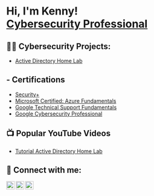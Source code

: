 <h1>Hi, I'm Kenny! <br/> <a href="https://www.linkedin.com/in/kxh/">Cybersecurity Professional</a>

<h2>👨‍💻 Cybersecurity Projects:</h2>

  - [Active Directory Home Lab](https://github.com/eggietama/ActiveDirectoryLab)

<h2> - Certifications</h2>

- [Security+](https://www.credly.com/badges/29276627-8ec4-42f0-9db7-4e4e3fc99389/public_url)
- [Microsoft Certified: Azure Fundamentals](https://www.credly.com/badges/b08cb511-2daa-445b-b08e-a63711677a5a/public_url)
- [Google Technical Support Fundamentals](https://www.coursera.org/account/accomplishments/verify/LMYVYWMKJLPW)
- [Google Cybersecurity Professional](URL)

<h2>📺 Popular YouTube Videos</h2>

- [Tutorial Active Directory Home Lab](URL)


<h2> 🤳 Connect with me:</h2>

[<img align="left" alt="JoshMadakor | YouTube" width="22px" src="https://cdn.jsdelivr.net/npm/simple-icons@v3/icons/youtube.svg" />][youtube]
[<img align="left" alt="JoshMadakor | LinkedIn" width="22px" src="https://cdn.jsdelivr.net/npm/simple-icons@v3/icons/linkedin.svg" />][linkedin]
[<img align="left" alt="JoshMadakor | Instagram" width="22px" src="https://cdn.jsdelivr.net/npm/simple-icons@v3/icons/instagram.svg" />][instagram]


[youtube]: https://www.youtube.com/@TheHiddenEgg-lb7jp
[instagram]: https://www.instagram.com/thehiddenegg_/
[linkedin]: https://linkedin.com/in/kxh

<!--
**joshmadakor1/joshmadakor1** is a ✨ _special_ ✨ repository because its `README.md` (this file) appears on your GitHub profile.

Here are some ideas to get you started:

- 🔭 I’m currently working on ...
- 🌱 I’m currently learning ...
- 👯 I’m looking to collaborate on ...
- 🤔 I’m looking for help with ...
- 💬 Ask me about ...
- 📫 How to reach me: ...
- 😄 Pronouns: ...
- ⚡ Fun fact: ...
-->
